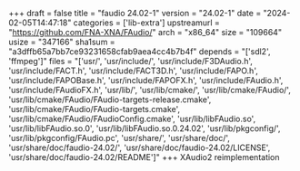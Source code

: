 +++
draft = false
title = "faudio 24.02-1"
version = "24.02-1"
date = "2024-02-05T14:47:18"
categories = ['lib-extra']
upstreamurl = "https://github.com/FNA-XNA/FAudio/"
arch = "x86_64"
size = "109664"
usize = "347166"
sha1sum = "a3dffb65a7bb7ce93231658cfab9aea4cc4b7b4f"
depends = "['sdl2', 'ffmpeg']"
files = "['usr/', 'usr/include/', 'usr/include/F3DAudio.h', 'usr/include/FACT.h', 'usr/include/FACT3D.h', 'usr/include/FAPO.h', 'usr/include/FAPOBase.h', 'usr/include/FAPOFX.h', 'usr/include/FAudio.h', 'usr/include/FAudioFX.h', 'usr/lib/', 'usr/lib/cmake/', 'usr/lib/cmake/FAudio/', 'usr/lib/cmake/FAudio/FAudio-targets-release.cmake', 'usr/lib/cmake/FAudio/FAudio-targets.cmake', 'usr/lib/cmake/FAudio/FAudioConfig.cmake', 'usr/lib/libFAudio.so', 'usr/lib/libFAudio.so.0', 'usr/lib/libFAudio.so.0.24.02', 'usr/lib/pkgconfig/', 'usr/lib/pkgconfig/FAudio.pc', 'usr/share/', 'usr/share/doc/', 'usr/share/doc/faudio-24.02/', 'usr/share/doc/faudio-24.02/LICENSE', 'usr/share/doc/faudio-24.02/README']"
+++
XAudio2 reimplementation